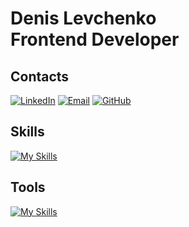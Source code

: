 # Denis Levchenko <br>Frontend Developer
## Contacts
[![LinkedIn](https://img.shields.io/badge/LinkedIn-Denis_Levchenko-blue)](https://www.linkedin.com/in/denis-levchenko-65a067264/)
[![Email](https://img.shields.io/badge/Email-levchenkoden02@gmail.com-red)](https://mail.google.com/mail/u/0/?pli=1#inbox)
[![GitHub](https://img.shields.io/badge/Github-gitdenlev-black)](https://github.com/gitdenlev)
## Skills
[![My Skills](https://skillicons.dev/icons?i=html,css,sass,js,react,nextjs,tailwind,git,nodejs,chakraui)](https://skillicons.dev)
## Tools
[![My Skills](https://skillicons.dev/icons?i=vscode,figma)](https://skillicons.dev)
